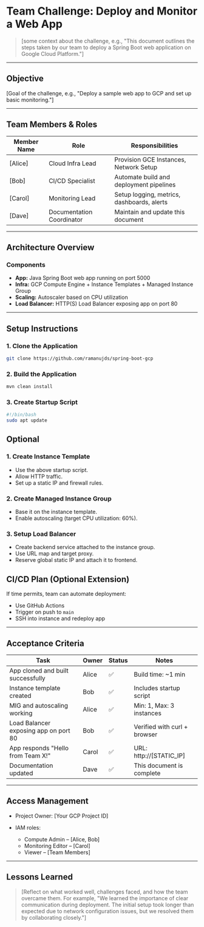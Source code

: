# Team Challenge: Deploy and Monitor a Web App

> [some context about the challenge, e.g., "This document outlines the steps taken by our team to deploy a Spring Boot web application on Google Cloud Platform."]
---

## Objective

[Goal of the challenge, e.g., "Deploy a sample web app to GCP and set up basic monitoring."]

---

## Team Members & Roles

| Member Name | Role                      | Responsibilities                           |
| ----------- | ------------------------- | ------------------------------------------ |
| \[Alice]    | Cloud Infra Lead          | Provision GCE Instances, Network Setup     |
| \[Bob]      | CI/CD Specialist          | Automate build and deployment pipelines    |
| \[Carol]    | Monitoring Lead           | Setup logging, metrics, dashboards, alerts |
| \[Dave]     | Documentation Coordinator | Maintain and update this document          |

---

## Architecture Overview

### Components

* **App:** Java Spring Boot web app running on port 5000
* **Infra:** GCP Compute Engine + Instance Templates + Managed Instance Group
* **Scaling:** Autoscaler based on CPU utilization
* **Load Balancer:** HTTP(S) Load Balancer exposing app on port 80

---

## Setup Instructions

### 1. **Clone the Application**

```bash
git clone https://github.com/ramanujds/spring-boot-gcp
```

### 2. **Build the Application**

```bash
mvn clean install
```

### 3. **Create Startup Script**

```bash
#!/bin/bash
sudo apt update

```

## Optional 

### 1. **Create Instance Template**

* Use the above startup script.
* Allow HTTP traffic.
* Set up a static IP and firewall rules.

### 2. **Create Managed Instance Group**

* Base it on the instance template.
* Enable autoscaling (target CPU utilization: 60%).

### 3. **Setup Load Balancer**

* Create backend service attached to the instance group.
* Use URL map and target proxy.
* Reserve global static IP and attach it to frontend.



## CI/CD Plan (Optional Extension)

If time permits, team can automate deployment:

* Use GitHub Actions
* Trigger on push to `main`
* SSH into instance and redeploy app

---

## Acceptance Criteria

| Task                                  | Owner | Status | Notes                         |
| ------------------------------------- | ----- | ------ | ----------------------------- |
| App cloned and built successfully     | Alice | ✅      | Build time: \~1 min           |
| Instance template created             | Bob   | ✅      | Includes startup script       |
| MIG and autoscaling working           | Alice | ✅      | Min: 1, Max: 3 instances      |
| Load Balancer exposing app on port 80 | Bob   | ✅      | Verified with curl + browser  |
| App responds "Hello from Team X!" | Carol | ✅      | URL: http://[STATIC_IP]       |
| Documentation updated                 | Dave  | ✅      | This document is complete      |
---

## Access Management

* Project Owner: \[Your GCP Project ID]
* IAM roles:

    * Compute Admin – \[Alice, Bob]
    * Monitoring Editor – \[Carol]
    * Viewer – \[Team Members]

---


## Lessons Learned

> [Reflect on what worked well, challenges faced, and how the team overcame them. For example, "We learned the importance of clear communication during deployment. The initial setup took longer than expected due to network configuration issues, but we resolved them by collaborating closely."]